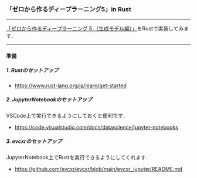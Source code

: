 ### 「ゼロから作るディープラーニング5」in Rust

---

[「ゼロから作るディープラーニング 5 （生成モデル編）」](https://www.oreilly.co.jp/books/9784814400591/)をRustで実装してみます．

---

#### 準備

##### 1. Rustのセットアップ

- https://www.rust-lang.org/ja/learn/get-started

##### 2. JupyterNotebookのセットアップ

VSCode上で実行できるようにしておくと便利です．

- https://code.visualstudio.com/docs/datascience/jupyter-notebooks

##### 3. evcxrのセットアップ

JupyterNotebook上でRustを実行できるようにしてくれます．

- https://github.com/evcxr/evcxr/blob/main/evcxr_jupyter/README.md
